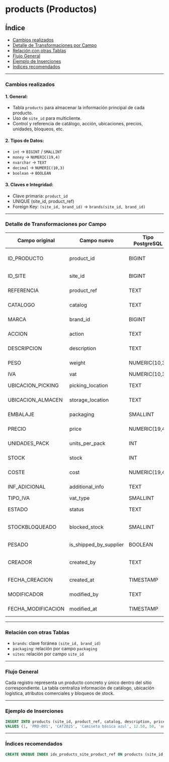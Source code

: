 # products (Productos)

## Índice

* [Cambios realizados](#cambios-realizados)
* [Detalle de Transformaciones por Campo](#detalle-de-transformaciones-por-campo)
* [Relación con otras Tablas](#relación-con-otras-tablas)
* [Flujo General](#flujo-general)
* [Ejemplo de Inserciones](#ejemplo-de-inserciones)
* [Índices recomendados](#índices-recomendados)

---

### Cambios realizados

#### 1. General:

* Tabla `products` para almacenar la información principal de cada producto.
* Uso de `site_id` para multicliente.
* Control y referencia de catálogo, acción, ubicaciones, precios, unidades, bloqueos, etc.

#### 2. Tipos de Datos:

* `int` → `BIGINT` / `SMALLINT`
* `money` → `NUMERIC(19,4)`
* `nvarchar` → `TEXT`
* `decimal` → `NUMERIC(10,3)`
* `boolean` → `BOOLEAN`

#### 3. Claves e Integridad:

* Clave primaria: `product_id`
* UNIQUE (site_id, product_ref)
* Foreign Key: `(site_id, brand_id)` → `brands(site_id, brand_id)`

---

### Detalle de Transformaciones por Campo

| Campo original      | Campo nuevo               | Tipo PostgreSQL | Comentario                        |
| ------------------- | ------------------------- | --------------- | --------------------------------- |
| ID_PRODUCTO         | product_id                | BIGINT          | Clave primaria autonumérica       |
| ID_SITE             | site_id                   | BIGINT          | Identificador del sitio           |
| REFERENCIA          | product_ref               | TEXT            | Referencia del producto           |
| CATALOGO            | catalog                   | TEXT            | Código del catálogo               |
| MARCA               | brand_id                  | BIGINT          | Marca asociada                    |
| ACCION              | action                    | TEXT            | Acción asociada                   |
| DESCRIPCION         | description               | TEXT            | Descripción del producto          |
| PESO                | weight                    | NUMERIC(10,3)   | Peso del producto                 |
| IVA                 | vat                       | NUMERIC(10,3)   | IVA aplicado                      |
| UBICACION_PICKING   | picking_location          | TEXT            | Ubicación de picking              |
| UBICACION_ALMACEN   | storage_location          | TEXT            | Ubicación en almacén              |
| EMBALAJE            | packaging                 | SMALLINT        | Tipo de embalaje                  |
| PRECIO              | price                     | NUMERIC(19,4)   | Precio del producto               |
| UNIDADES_PACK       | units_per_pack            | INT             | Unidades por pack                 |
| STOCK               | stock                     | INT             | Cantidad en stock                 |
| COSTE               | cost                      | NUMERIC(19,4)   | Coste del producto                |
| INF_ADICIONAL       | additional_info           | TEXT            | Información adicional             |
| TIPO_IVA            | vat_type                  | SMALLINT        | Tipo de IVA                       |
| ESTADO              | status                    | TEXT            | Estado del producto               |
| STOCKBLOQUEADO      | blocked_stock             | SMALLINT        | Cantidad de stock bloqueado       |
| PESADO              | is_shipped_by_supplier    | BOOLEAN         | Producto pesado                   |
| CREADOR             | created_by                | TEXT            | Usuario que crea el producto      |
| FECHA_CREACION      | created_at                | TIMESTAMP       | Fecha de creación                 |
| MODIFICADOR         | modified_by               | TEXT            | Usuario que modifica              |
| FECHA_MODIFICACION  | modified_at               | TIMESTAMP       | Fecha de modificación             |

---

### Relación con otras Tablas

* `brands`: clave foránea `(site_id, brand_id)`
* `packaging`: relación por campo `packaging`
* `sites`: relación por campo `site_id`

---

### Flujo General

Cada registro representa un producto concreto y único dentro del sitio correspondiente.
La tabla centraliza información de catálogo, ubicación logística, atributos comerciales y bloqueos de stock.

---

### Ejemplo de Inserciones

```sql
INSERT INTO products (site_id, product_ref, catalog, description, price, stock, created_by)
VALUES (1, 'PRD-001', 'CAT2025', 'Camiseta básica azul', 12.50, 50, 'admin');
```

---

### Índices recomendados

```sql
CREATE UNIQUE INDEX idx_products_site_product_ref ON products (site_id, product_ref);
```
